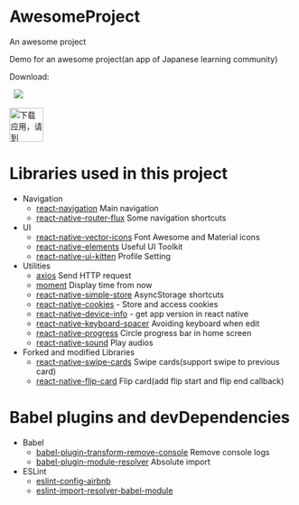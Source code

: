 # AwesomeProject
An awesome project

Demo for an awesome  project(an app of Japanese learning community)

Download: 

&nbsp;&nbsp;[![](https://linkmaker.itunes.apple.com/assets/shared/badges/zh-cht/appstore-lrg-513dfa9cea2b10efb09cbf38d8cb834a3aec771e41d6dfc273199a448420b91c.svg)](https://itunes.apple.com/cn/app/souka/id1261643669) 

<a href='https://play.google.com/store/apps/details?id=io.souka.tsubasa&hl=zh-cn&pcampaignid=MKT-Other-global-all-co-prtnr-py-PartBadge-Mar2515-1'><img alt='下载应用，请到 Google Play' src='https://play.google.com/intl/en_us/badges/images/generic/zh-cn_badge_web_generic.png' height=60/></a>


# Libraries used in this project
- Navigation
  - [react-navigation](https://github.com/react-community/react-navigation) Main navigation
  - [react-native-router-flux](https://github.com/aksonov/react-native-router-flux) Some navigation shortcuts
- UI
  - [react-native-vector-icons](https://oblador.github.io/react-native-vector-icons/) Font Awesome and Material icons
  - [react-native-elements](https://github.com/react-native-training/react-native-elements) Useful UI Toolkit
  - [react-native-ui-kitten](https://github.com/akveo/react-native-ui-kitten) Profile Setting 
- Utilities
  - [axios](https://github.com/mzabriskie/axios) Send HTTP request
  - [moment](https://github.com/moment/moment) Display time from now
  - [react-native-simple-store](https://github.com/jasonmerino/react-native-simple-store) AsyncStorage shortcuts
  - [react-native-cookies](https://github.com/joeferraro/react-native-cookies) - Store and access cookies
  - [react-native-device-info](https://github.com/rebeccahughes/react-native-device-info) - get app version in react native 
  - [react-native-keyboard-spacer](https://github.com/Andr3wHur5t/react-native-keyboard-spacer) Avoiding keyboard when edit
  - [react-native-progress](https://github.com/oblador/react-native-progress) Circle progress bar in home screen
  - [react-native-sound](https://github.com/zmxv/react-native-sound) Play audios
- Forked and modified Libraries
  - [react-native-swipe-cards](https://github.com/shellfly/react-native-tinder-swipe-cards) Swipe cards(support swipe  to previous card)
  - [react-native-flip-card](https://github.com/shellfly/react-native-flip-card) Flip card(add flip start and flip end callback)
  
# Babel plugins and devDependencies
- Babel
  - [babel-plugin-transform-remove-console](https://www.npmjs.com/package/babel-plugin-transform-remove-console) Remove console logs
  - [babel-plugin-module-resolver](https://github.com/tleunen/babel-plugin-module-resolver) Absolute import
- ESLint
  - [eslint-config-airbnb](https://www.npmjs.com/package/eslint-config-airbnb)
  - [eslint-import-resolver-babel-module](https://github.com/tleunen/eslint-import-resolver-babel-module)
  

  
